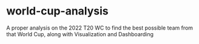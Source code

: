 # world-cup-analysis
A proper analysis on the 2022 T20 WC to find the best possible team from that World Cup, along with Visualization and Dashboarding

